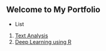 ## Welcome to My Portfolio

- List
1. [Text Analysis](https://github.com/yvrjsharma/RNN)
2. [Deep Learning using R](https://github.com/yvrjsharma/yvrjsharma.github.io/blob/master/NeuralNetworkR.md)
